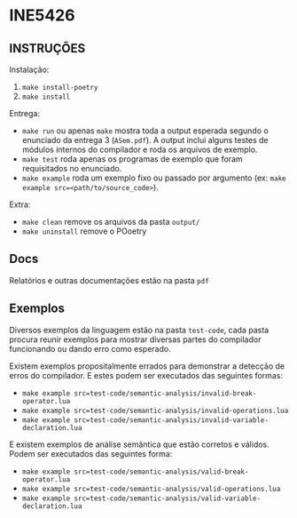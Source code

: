 # INE5426

## INSTRUÇÕES

Instalação:
1. `make install-poetry`
2. `make install`

Entrega:
- `make run` ou apenas `make` mostra toda a output esperada segundo o enunciado da entrega 3 (`ASem.pdf`). A output inclui alguns testes  de módulos internos do compilador e roda os arquivos de exemplo.
- `make test` roda apenas os programas de exemplo que foram requisitados no enunciado.
- `make example` roda um exemplo fixo ou passado por argumento (ex: `make example src=<path/to/source_code>`).

Extra:
- `make clean` remove os arquivos da pasta `output/`
- `make uninstall` remove o POoetry

## Docs
Relatórios e outras documentações estão na pasta `pdf`

## Exemplos
Diversos exemplos da linguagem estão na pasta `test-code`, cada pasta procura reunir exemplos para mostrar diversas partes do compilador funcionando ou dando erro como esperado.

Existem exemplos propositalmente errados para demonstrar a detecção de erros do compilador. E estes podem ser executados das seguintes formas:
- `make example src=test-code/semantic-analysis/invalid-break-operator.lua`
- `make example src=test-code/semantic-analysis/invalid-operations.lua`
- `make example src=test-code/semantic-analysis/invalid-variable-declaration.lua`

E existem exemplos de análise semântica que estão corretos e válidos. Podem ser executados das seguintes forma:
- `make example src=test-code/semantic-analysis/valid-break-operator.lua`
- `make example src=test-code/semantic-analysis/valid-operations.lua`
- `make example src=test-code/semantic-analysis/valid-variable-declaration.lua`
